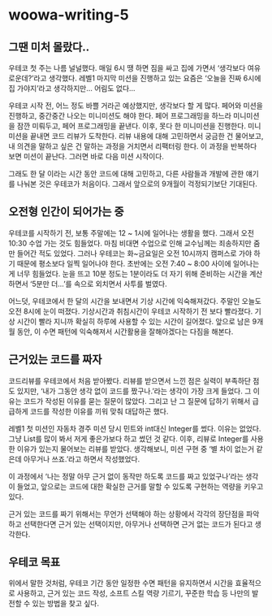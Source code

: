 # woowa-writing-5

## 그땐 미처 몰랐다..

우테코 첫 주는 나름 널널했다. 매일 6시 땡 하면 짐을 싸고 집에 가면서 ‘생각보다 여유로운데?’라고 생각했다. 레벨1 마지막 미션을 진행하고 있는 요즘은 ‘오늘을 진짜 6시에 집 가야지’라고 생각하지만… 어림도 없다…

우테코 시작 전, 어느 정도 바쁠 거라곤 예상했지만, 생각보다 할 게 많다. 페어와 미션을 진행하고, 중간중간 나오는 미니미션도 해야 한다. 페어 프로그래밍을 하느라 미니미션을 잠깐 미뤄두고, 페어 프로그래밍을 끝낸다. 이후, 못다 한 미니미션을 진행한다. 미니미션을 끝내면 코드 리뷰가 도착한다. 리뷰 내용에 대해 고민하면서 궁금한 건 물어보고, 내 의견을 말하고 싶은 건 말하는 과정을 거치면서 리팩터링 한다. 이 과정을 반복하다 보면 미션이 끝난다. 그러면 바로 다음 미션 시작이다.

그래도 한 달 이라는 시간 동안 코드에 대해 고민하고, 다른 사람들과 개발에 관한 얘기를 나눠본 것은 우테코가 처음이다. 그래서 앞으로의 9개월이 걱정되기보단 기대된다. 

## 오전형 인간이 되어가는 중

우테코를 시작하기 전, 보통 주말에는 12 ~ 1시에 일어나는 생활을 했다. 그래서 오전 10:30 수업 가는 것도 힘들었다. 마침 비대면 수업으로 인해 교수님께는 죄송하지만 줌만 들어간 적도 있었다. 그러나 우테코는 화~금요일은 오전 10시까지 캠퍼스로 가야 하기 때문에 평소보다 일찍 일어나야 한다. 초반에는 오전 7:40 ~ 8:00 사이에 일어나는 게 너무 힘들었다. 눈을 뜨고 10분 정도는 1분이라도 더 자기 위해 준비하는 시간을 계산하면서 ‘5분만 더…’를 속으로 외치면서 사투를 벌였다.

어느덧, 우테코에서 한 달의 시간을 보내면서 기상 시간에 익숙해져갔다. 주말인 오늘도 오전 8시에 눈이 떠졌다. 기상시간과 취침시간이 우테코 시작하기 전 보다 빨라졌다. 기상 시간이 빨라 지니까 확실히 하루에 사용할 수 있는 시간이 길어졌다. 앞으로 남은 9개월 동안, 이 수면 패턴에 익숙해져서 시간활용을 잘해야겠다는 다짐을 해본다.

## 근거있는 코드를 짜자

코드리뷰를 우테코에서 처음 받아봤다. 리뷰를 받으면서 느낀 점은 실력이 부족하단 점도 있지만, ‘내가 그동안 생각 없이 코드를 짰구나.’라는 생각이 가장 크게 들었다. 그 이유는 코드가 작성된 이유를 묻는 질문이 많았다. 그리고 난 그 질문에 답하기 위해서 급급하게 코드를 작성한 이유를 끼워 맞춰 대답하곤 했다.

레벨1 첫 미션인 자동차 경주 미션 당시 민트와 int대신 Integer를 썼다. 이유는 없었다. 그냥 List<Integer>를 많이 봐서 저게 좋은가보다 하고 썼던 것 같다. 이후, 리뷰로 Integer를 사용한 이유가 있는지 물어보는 리뷰를 받았다. 생각해보니, 미션 구현 중 ‘별 차이 없는거 같은데 아무거나 쓰죠.’라고 하면서 작성했었다.

이 과정에서 ‘나는 정말 아무 근거 없이 동작만 하도록 코드를 짜고 있었구나’라는 생각이 들었고, 앞으로는 코드에 대한 확실한 근거를 말할 수 있도록 구현하는 역량을 키우고 있다.

근거 있는 코드를 짜기 위해서는 무언가 선택해야 하는 상황에서 각각의 장단점을 파악하고 선택한다면 근거 있는 선택이지만, 아무거나 선택하면 근거 없는 코드가 된다고 생각한다.

## 우테코 목표

위에서 말한 것처럼, 우테코 기간 동안 일정한 수면 패턴을 유지하면서 시간을 효율적으로 사용하고, 근거 있는 코드 작성, 소프트 스킬 역량 기르기, 꾸준한 학습 등 나만의 발전할 수 있는 방법을 찾고 싶다.
